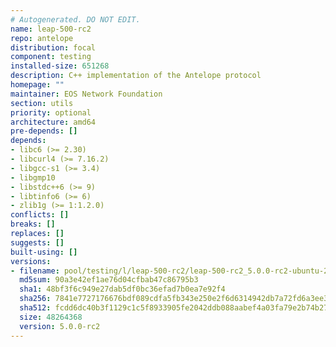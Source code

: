 ```yaml
---
# Autogenerated. DO NOT EDIT.
name: leap-500-rc2
repo: antelope
distribution: focal
component: testing
installed-size: 651268
description: C++ implementation of the Antelope protocol
homepage: ""
maintainer: EOS Network Foundation
section: utils
priority: optional
architecture: amd64
pre-depends: []
depends:
- libc6 (>= 2.30)
- libcurl4 (>= 7.16.2)
- libgcc-s1 (>= 3.4)
- libgmp10
- libstdc++6 (>= 9)
- libtinfo6 (>= 6)
- zlib1g (>= 1:1.2.0)
conflicts: []
breaks: []
replaces: []
suggests: []
built-using: []
versions:
- filename: pool/testing/l/leap-500-rc2/leap-500-rc2_5.0.0-rc2-ubuntu-20.04_amd64.deb
  md5sum: 90a3e42ef1ae76d04cfbab47c86795b3
  sha1: 48bf3f6c949e27dab5df0bc36efad7b0ea7e92f4
  sha256: 7841e7727176676bdf089cdfa5fb343e250e2f6d6314942db7a72fd6a3ee3ad7
  sha512: fcdd6dc40b3f1129c1c5f8933905fe2042ddb088aabef4a03fa79e2b74b2767ad8a6db3ad981d67aede20aca7166650e55c05f71a1f5f8e681b1ce02f225d8db
  size: 48264368
  version: 5.0.0-rc2
---
```

